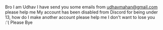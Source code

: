Bro I am Udhav I have send you some emails from <udhavmahan@gmail.com> please help me My account has been disabled from Discord for being under 13, how do I make another account please help me I don't want to lose you :'( Please
Bye
